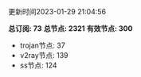 更新时间2023-01-29 21:04:56

**总订阅: 73**
**总节点: 2321**
**有效节点: 300**
- trojan节点: 37
- v2ray节点: 139
- ss节点: 124
